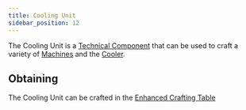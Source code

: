 ```yaml
---
title: Cooling Unit
sidebar_position: 12
---
```


The Cooling Unit is a [Technical Component](Technical-Components) that can be used to craft a variety of [Machines](Electric-Machines) and the [Cooler](Cooler).

## Obtaining

The Cooling Unit can be crafted in the [Enhanced Crafting Table](Enhanced-Crafting-Table)
